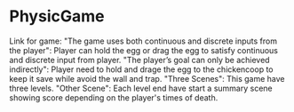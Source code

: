 # PhysicGame

Link for game: 
"The game uses both continuous and discrete inputs from the player": Player can hold the egg or drag the egg to satisfy continuous and discrete input from player.
"The player’s goal can only be achieved indirectly": Player need to hold and drage the egg to the chickencoop to keep it save while avoid the wall and trap.
"Three Scenes": This game have three levels.
"Other Scene": Each level end have start a summary scene showing score depending on the player's times of death.
